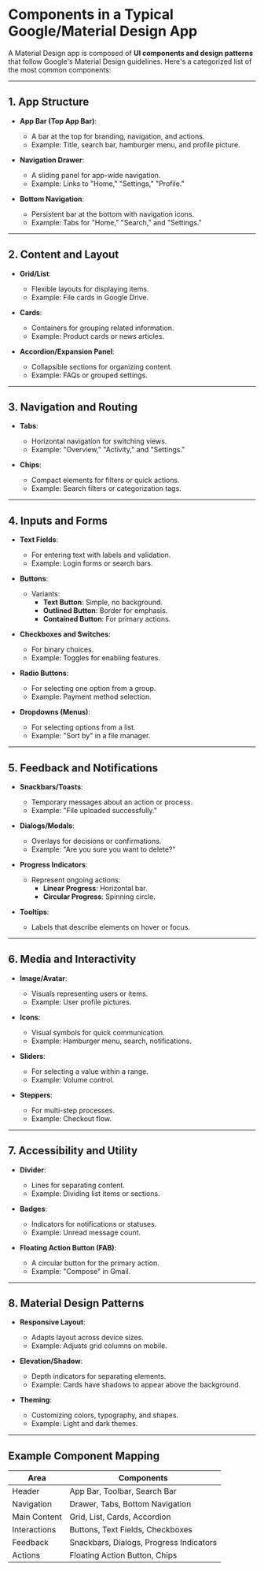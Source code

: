 # Components in a Typical Google/Material Design App

A Material Design app is composed of **UI components and design patterns** that follow Google's Material Design guidelines. Here's a categorized list of the most common components:

---

## 1. App Structure
- **App Bar (Top App Bar)**:
    - A bar at the top for branding, navigation, and actions.
    - Example: Title, search bar, hamburger menu, and profile picture.

- **Navigation Drawer**:
    - A sliding panel for app-wide navigation.
    - Example: Links to "Home," "Settings," "Profile."

- **Bottom Navigation**:
    - Persistent bar at the bottom with navigation icons.
    - Example: Tabs for "Home," "Search," and "Settings."

---

## 2. Content and Layout
- **Grid/List**:
    - Flexible layouts for displaying items.
    - Example: File cards in Google Drive.

- **Cards**:
    - Containers for grouping related information.
    - Example: Product cards or news articles.

- **Accordion/Expansion Panel**:
    - Collapsible sections for organizing content.
    - Example: FAQs or grouped settings.

---

## 3. Navigation and Routing
- **Tabs**:
    - Horizontal navigation for switching views.
    - Example: "Overview," "Activity," and "Settings."

- **Chips**:
    - Compact elements for filters or quick actions.
    - Example: Search filters or categorization tags.

---

## 4. Inputs and Forms
- **Text Fields**:
    - For entering text with labels and validation.
    - Example: Login forms or search bars.

- **Buttons**:
    - Variants:
        - **Text Button**: Simple, no background.
        - **Outlined Button**: Border for emphasis.
        - **Contained Button**: For primary actions.

- **Checkboxes and Switches**:
    - For binary choices.
    - Example: Toggles for enabling features.

- **Radio Buttons**:
    - For selecting one option from a group.
    - Example: Payment method selection.

- **Dropdowns (Menus)**:
    - For selecting options from a list.
    - Example: "Sort by" in a file manager.

---

## 5. Feedback and Notifications
- **Snackbars/Toasts**:
    - Temporary messages about an action or process.
    - Example: "File uploaded successfully."

- **Dialogs/Modals**:
    - Overlays for decisions or confirmations.
    - Example: "Are you sure you want to delete?"

- **Progress Indicators**:
    - Represent ongoing actions:
        - **Linear Progress**: Horizontal bar.
        - **Circular Progress**: Spinning circle.

- **Tooltips**:
    - Labels that describe elements on hover or focus.

---

## 6. Media and Interactivity
- **Image/Avatar**:
    - Visuals representing users or items.
    - Example: User profile pictures.

- **Icons**:
    - Visual symbols for quick communication.
    - Example: Hamburger menu, search, notifications.

- **Sliders**:
    - For selecting a value within a range.
    - Example: Volume control.

- **Steppers**:
    - For multi-step processes.
    - Example: Checkout flow.

---

## 7. Accessibility and Utility
- **Divider**:
    - Lines for separating content.
    - Example: Dividing list items or sections.

- **Badges**:
    - Indicators for notifications or statuses.
    - Example: Unread message count.

- **Floating Action Button (FAB)**:
    - A circular button for the primary action.
    - Example: "Compose" in Gmail.

---

## 8. Material Design Patterns
- **Responsive Layout**:
    - Adapts layout across device sizes.
    - Example: Adjusts grid columns on mobile.

- **Elevation/Shadow**:
    - Depth indicators for separating elements.
    - Example: Cards have shadows to appear above the background.

- **Theming**:
    - Customizing colors, typography, and shapes.
    - Example: Light and dark themes.

---

## Example Component Mapping

| **Area**              | **Components**                          |
|-----------------------|------------------------------------------|
| Header               | App Bar, Toolbar, Search Bar            |
| Navigation           | Drawer, Tabs, Bottom Navigation         |
| Main Content         | Grid, List, Cards, Accordion            |
| Interactions         | Buttons, Text Fields, Checkboxes        |
| Feedback             | Snackbars, Dialogs, Progress Indicators |
| Actions              | Floating Action Button, Chips           |

